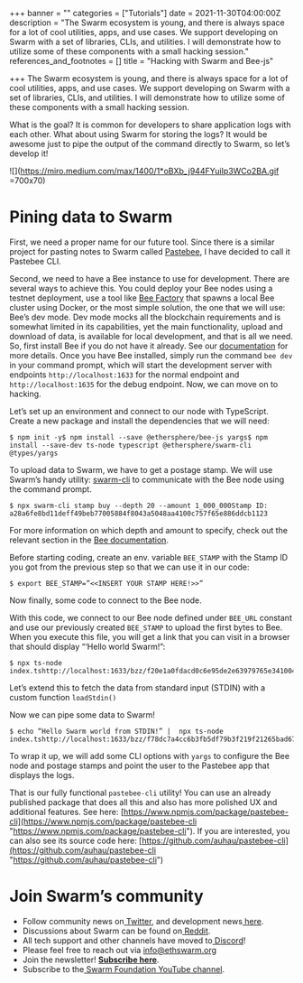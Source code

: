 +++
banner = ""
categories = ["Tutorials"]
date = 2021-11-30T04:00:00Z
description = "The Swarm ecosystem is young, and there is always space for a lot of cool utilities, apps, and use cases. We support developing on Swarm with a set of libraries, CLIs, and utilities. I will demonstrate how to utilize some of these components with a small hacking session."
references_and_footnotes = []
title = "Hacking with Swarm and Bee-js"

+++
The Swarm ecosystem is young, and there is always space for a lot of cool utilities, apps, and use cases. We support developing on Swarm with a set of libraries, CLIs, and utilities. I will demonstrate how to utilize some of these components with a small hacking session.

What is the goal? It is common for developers to share application logs with each other. What about using Swarm for storing the logs? It would be awesome just to pipe the output of the command directly to Swarm, so let’s develop it!

![](https://miro.medium.com/max/1400/1*oBXb_j944FYuiIp3WCo2BA.gif =700x70)

# Pining data to Swarm

First, we need a proper name for our future tool. Since there is a similar project for pasting notes to Swarm called [Pastebee](https://pastebee.com/), I have decided to call it Pastebee CLI.

Second, we need to have a Bee instance to use for development. There are several ways to achieve this. You could deploy your Bee nodes using a testnet deployment, use a tool like [Bee Factory](https://github.com/ethersphere/bee-factory/) that spawns a local Bee cluster using Docker, or the most simple solution, the one that we will use: Bee’s dev mode. Dev mode mocks all the blockchain requirements and is somewhat limited in its capabilities, yet the main functionality, upload and download of data, is available for local development, and that is all we need. So, first install Bee if you do not have it already. See our [documentation](https://docs.ethswarm.org/docs/installation/manual) for more details. Once you have Bee installed, simply run the command `bee dev` in your command prompt, which will start the development server with endpoints `http://localhost:1633` for the normal endpoint and `http://localhost:1635` for the debug endpoint. Now, we can move on to hacking.

Let’s set up an environment and connect to our node with TypeScript. Create a new package and install the dependencies that we will need:

    $ npm init -y$ npm install --save @ethersphere/bee-js yargs$ npm install --save-dev ts-node typescript @ethersphere/swarm-cli @types/yargs

To upload data to Swarm, we have to get a postage stamp. We will use Swarm’s handy utility: [swarm-cli](https://github.com/ethersphere/swarm-cli) to communicate with the Bee node using the command prompt.

    $ npx swarm-cli stamp buy --depth 20 --amount 1_000_000Stamp ID: a28a6fe8bd11deff49beb77005884f8043a5048aa4100c757f65e886ddcb1123

For more information on which depth and amount to specify, check out the relevant section in the [Bee documentation](https://docs.ethswarm.org/docs/access-the-swarm/keep-your-data-alive#purchase-a-batch-of-stamps).

Before starting coding, create an env. variable `BEE_STAMP` with the Stamp ID you got from the previous step so that we can use it in our code:

    $ export BEE_STAMP=”<<INSERT YOUR STAMP HERE!>>”

Now finally, some code to connect to the Bee node.

With this code, we connect to our Bee node defined under `BEE_URL` constant and use our previously created `BEE_STAMP` to upload the first bytes to Bee. When you execute this file, you will get a link that you can visit in a browser that should display “‘Hello world Swarm!”:

    $ npx ts-node index.tshttp://localhost:1633/bzz/f20e1a0fdacd0c6e95de2e63979765e34100418639050c6835b27d6fa8f57d0c

Let’s extend this to fetch the data from standard input (STDIN) with a custom function `loadStdin()`

Now we can pipe some data to Swarm!

    $ echo “Hello Swarm world from STDIN!” |  npx ts-node index.tshttp://localhost:1633/bzz/f78dc7a4cc6b3fb5df79b3f219f21265bad67ffd38be8552d2536e5e2b02ac92

To wrap it up, we will add some CLI options with `yargs` to configure the Bee node and postage stamps and point the user to the Pastebee app that displays the logs.

That is our fully functional `pastebee-cli` utility! You can use an already published package that does all this and also has more polished UX and additional features. See here: [https://www.npmjs.com/package/pastebee-cli](https://www.npmjs.com/package/pastebee-cli "https://www.npmjs.com/package/pastebee-cli"). If you are interested, you can also see its source code here: [https://github.com/auhau/pastebee-cli](https://github.com/auhau/pastebee-cli "https://github.com/auhau/pastebee-cli")

# Join Swarm’s community

* Follow community news on[ Twitter](https://twitter.com/ethswarmhive), and development news[ here](https://twitter.com/ethswarm).
* Discussions about Swarm can be found on[ Reddit](https://www.reddit.com/r/ethswarm/).
* All tech support and other channels have moved to[ Discord](https://discord.gg/wdghaQsGq5)!
* Please feel free to reach out via [info@ethswarm.org](mailto:info@ethswarm.org)
* Join the newsletter! [**Subscribe here**](https://www.ethswarm.org/newsletter.html).
* Subscribe to the[ Swarm Foundation YouTube channel](https://www.youtube.com/channel/UCu6ywn9MTqdREuE6xuRkskA/videos).